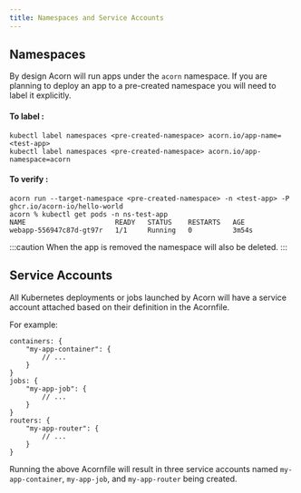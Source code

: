 ```yaml
---
title: Namespaces and Service Accounts
---
```

## Namespaces 

By design Acorn will run apps under the `acorn` namespace. If you are planning to deploy an app to a pre-created namespace you will need to label it explicitly.

#### To label :

```shell
kubectl label namespaces <pre-created-namespace> acorn.io/app-name=<test-app>
kubectl label namespaces <pre-created-namespace> acorn.io/app-namespace=acorn
```
#### To verify :
```shell
acorn run --target-namespace <pre-created-namespace> -n <test-app> -P ghcr.io/acorn-io/hello-world
acorn % kubectl get pods -n ns-test-app
NAME                      READY   STATUS    RESTARTS   AGE
webapp-556947c87d-gt97r   1/1     Running   0          3m54s

```
:::caution
When the app is removed the namespace will also be deleted.
:::

## Service Accounts

All Kubernetes deployments or jobs launched by Acorn will have a service account attached based on their definition in the Acornfile. 

For example:

```acorn
containers: {
    "my-app-container": {
        // ...
    }
}
jobs: {
    "my-app-job": {
        // ...
    }
}
routers: {
    "my-app-router": {
        // ...
    }
}
```

Running the above Acornfile will result in three service accounts named `my-app-container`, `my-app-job`, and `my-app-router` being created.
